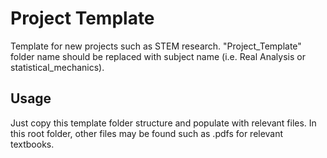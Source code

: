 # Project Template
Template for new projects such as STEM research.
"Project_Template" folder name should be replaced with subject name (i.e. Real Analysis or statistical_mechanics).

## Usage
Just copy this template folder structure and populate with relevant files.
In this root folder, other files may be found such as .pdfs for relevant textbooks.